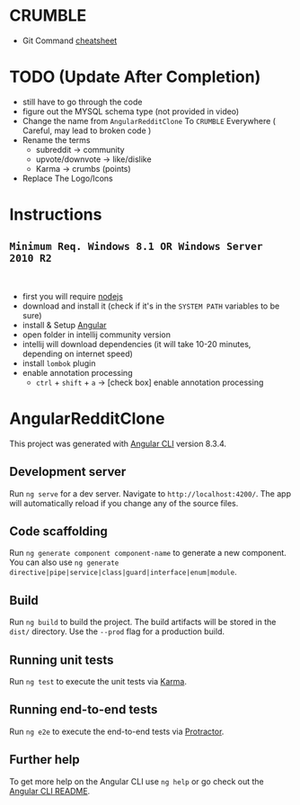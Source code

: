 # CRUMBLE

- Git Command [cheatsheet](CHEATSHEET.md)


# TODO (Update After Completion)

- still have to go through the code
- figure out the MYSQL schema type (not provided in video)
- Change the name from `AngularRedditClone` To `CRUMBLE` Everywhere ( Careful, may lead to broken code )
- Rename the terms 
  - subreddit -> community
  - upvote/downvote -> like/dislike
  - Karma -> crumbs (points)
- Replace The Logo/Icons

# Instructions 

## `Minimum Req. Windows 8.1 OR Windows Server 2010 R2` 

<br>

- first you will require [nodejs](https://www.npmjs.com/get-npm)
- download and install it (check if it's in the `SYSTEM PATH` variables to be sure)
- install & Setup [Angular](https://angular.io/guide/setup-local)
- open folder in intellij community version
- intellij will download dependencies (it will take 10-20 minutes, depending on internet speed)
- install `lombok` plugin
- enable annotation processing
  - `ctrl` + `shift` + `a` -> [check box] enable annotation processing


# AngularRedditClone

This project was generated with [Angular CLI](https://github.com/angular/angular-cli) version 8.3.4.

## Development server

Run `ng serve` for a dev server. Navigate to `http://localhost:4200/`. The app will automatically reload if you change any of the source files.

## Code scaffolding

Run `ng generate component component-name` to generate a new component. You can also use `ng generate directive|pipe|service|class|guard|interface|enum|module`.

## Build

Run `ng build` to build the project. The build artifacts will be stored in the `dist/` directory. Use the `--prod` flag for a production build.

## Running unit tests

Run `ng test` to execute the unit tests via [Karma](https://karma-runner.github.io).

## Running end-to-end tests

Run `ng e2e` to execute the end-to-end tests via [Protractor](http://www.protractortest.org/).

## Further help

To get more help on the Angular CLI use `ng help` or go check out the [Angular CLI README](https://github.com/angular/angular-cli/blob/master/README.md).
